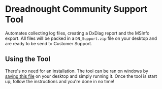 # Dreadnought Community Support Tool

Automates collecting log files, creating a DxDiag report and the MSInfo export. All files will be packed in a `DN_Support.zip` file on your desktop and are ready to be send to Customer Support.

## Using the Tool

There's no need for an installation. The tool can be ran on windows by [saving this file](https://raw.githubusercontent.com/dreadnought-friends/support-tool/master/support-tool.bat) on your desktop and simply running it. Once the tool is start up, follow the instructions and you're done in no time!
